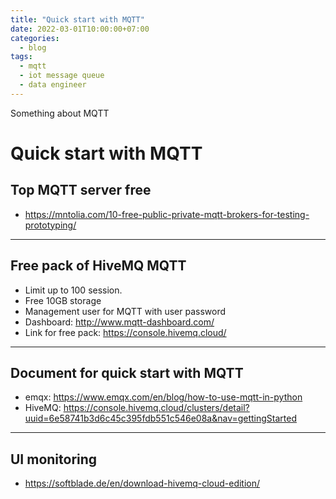 ```yaml
---
title: "Quick start with MQTT"
date: 2022-03-01T10:00:00+07:00
categories:
  - blog
tags:
  - mqtt
  - iot message queue
  - data engineer
---
```

Something about MQTT

# Quick start with MQTT
## Top MQTT server free
- https://mntolia.com/10-free-public-private-mqtt-brokers-for-testing-prototyping/

---
## Free pack of HiveMQ MQTT
  - Limit up to 100 session.
  - Free 10GB storage
  - Management user for MQTT with user password
  - Dashboard: http://www.mqtt-dashboard.com/
  - Link for free pack: https://console.hivemq.cloud/
---
## Document for quick start with MQTT
- emqx: https://www.emqx.com/en/blog/how-to-use-mqtt-in-python
- HiveMQ: https://console.hivemq.cloud/clusters/detail?uuid=6e58741b3d6c45c395fdb551c546e08a&nav=gettingStarted

---
## UI monitoring
- https://softblade.de/en/download-hivemq-cloud-edition/






